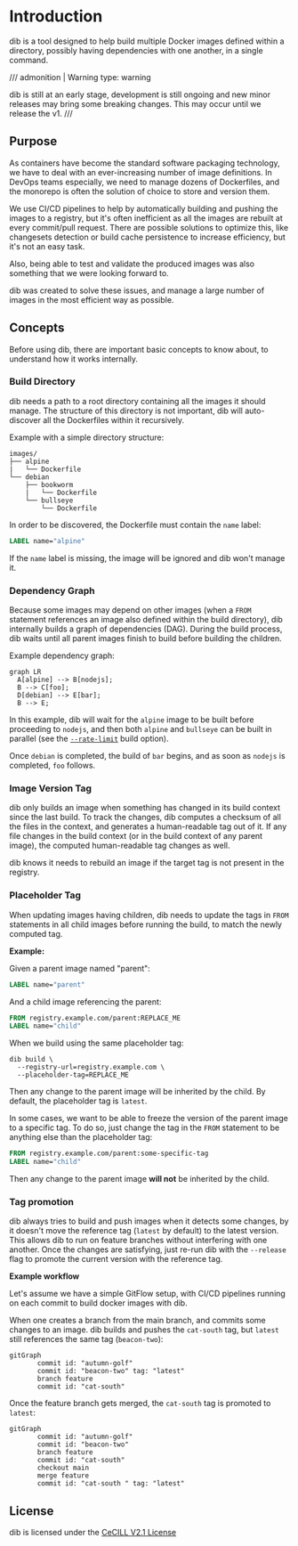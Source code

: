 Introduction
============

dib is a tool designed to help build multiple Docker images defined within a directory, possibly having dependencies
with one another, in a single command.

/// admonition | Warning
    type: warning

dib is still at an early stage, development is still ongoing and new minor releases may bring some breaking changes. 
This may occur until we release the v1.
///

## Purpose

As containers have become the standard software packaging technology, we have to deal with an ever-increasing number of 
image definitions. In DevOps teams especially, we need to manage dozens of Dockerfiles, and the monorepo is often the 
solution of choice to store and version them.

We use CI/CD pipelines to help by automatically building and pushing the images to a registry, but it's often 
inefficient as all the images are rebuilt at every commit/pull request.
There are possible solutions to optimize this, like changesets detection or build cache persistence to increase 
efficiency, but it's not an easy task.

Also, being able to test and validate the produced images was also something that we were looking forward to.

dib was created to solve these issues, and manage a large number of images in the most efficient way as possible.

## Concepts

Before using dib, there are important basic concepts to know about, to understand how it works internally.

### Build Directory

dib needs a path to a root directory containing all the images it should manage. The structure of this directory is not 
important, dib will auto-discover all the Dockerfiles within it recursively.

Example with a simple directory structure:
```
images/
├── alpine
|   └── Dockerfile
└── debian
    ├── bookworm
    |   └── Dockerfile
    └── bullseye
        └── Dockerfile
```

In order to be discovered, the Dockerfile must contain the `name` label:
```dockerfile
LABEL name="alpine"
```

If the `name` label is missing, the image will be ignored and dib won't manage it.

### Dependency Graph

Because some images may depend on other images (when a `FROM` statement references an image also defined within the 
build directory), dib internally builds a graph of dependencies (DAG). During the build process, dib waits until all
parent images finish to build before building the children.

Example dependency graph:
```mermaid
graph LR
  A[alpine] --> B[nodejs];
  B --> C[foo];
  D[debian] --> E[bar];
  B --> E;
```

In this example, dib will wait for the `alpine` image to be built before proceeding to `nodejs`, and then both
`alpine` and `bullseye` can be built in parallel (see the [`--rate-limit`](cmd/dib_build.md) build option).

Once `debian` is completed, the build of `bar` begins, and as soon as `nodejs` is completed, `foo` follows.

### Image Version Tag

dib only builds an image when something has changed in its build context since the last build. To track the changes,
dib computes a checksum of all the files in the context, and generates a human-readable tag out of it. If any file
changes in the build context (or in the build context of any parent image), the computed human-readable tag changes as 
well.

dib knows it needs to rebuild an image if the target tag is not present in the registry.

### Placeholder Tag

When updating images having children, dib needs to update the tags in `FROM` statements in all child images
before running the build, to match the newly computed tag. 

**Example:**

Given a parent image named "parent":
```dockerfile
LABEL name="parent"
```

And a child image referencing the parent:
```dockerfile
FROM registry.example.com/parent:REPLACE_ME
LABEL name="child"
```

When we build using the same placeholder tag:
```shell
dib build \
  --registry-url=registry.example.com \
  --placeholder-tag=REPLACE_ME
```

Then any change to the parent image will be inherited by the child.
By default, the placeholder tag is `latest`.

In some cases, we want to be able to freeze the version of the parent image to a specific tag. To do so, just change the
tag in the `FROM` statement to be anything else than the placeholder tag:
```dockerfile
FROM registry.example.com/parent:some-specific-tag
LABEL name="child"
```

Then any change to the parent image **will not** be inherited by the child.

### Tag promotion

dib always tries to build and push images when it detects some changes, by it doesn't move the reference tag 
(`latest` by default) to the latest version. This allows dib to run on feature branches without interfering with
one another. Once the changes are satisfying, just re-run dib with the `--release` flag to promote the current
version with the reference tag.

**Example workflow**

Let's assume we have a simple GitFlow setup, with CI/CD pipelines running on each commit to build docker images with dib.

When one creates a branch from the main branch, and commits some changes to an image. dib builds and pushes the
`cat-south` tag, but `latest` still references the same tag (`beacon-two`):

```mermaid
gitGraph
       commit id: "autumn-golf"
       commit id: "beacon-two" tag: "latest"
       branch feature
       commit id: "cat-south"
```

Once the feature branch gets merged, the `cat-south` tag is promoted to `latest`:
```mermaid
gitGraph
       commit id: "autumn-golf"
       commit id: "beacon-two"
       branch feature
       commit id: "cat-south"
       checkout main
       merge feature
       commit id: "cat-south " tag: "latest"
```

## License

dib is licensed under the [CeCILL V2.1 License](https://cecill.info/licences/Licence_CeCILL_V2.1-en.txt)
